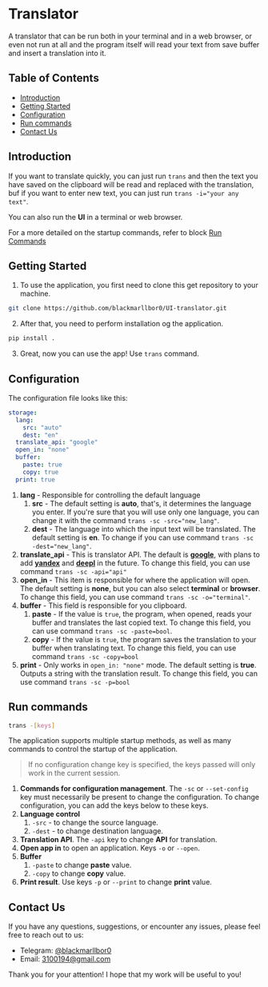 # Translator

A translator that can be run both in your terminal and in a web browser, or even not run at all and the program itself will read your text from save buffer and insert a translation into it.

## Table of Contents

- [Introduction](#introduction)
- [Getting Started](#getting-started)
- [Configuration](#configuration)
- [Run commands](#run-commands)
- [Contact Us](#contact-us)

## Introduction

If you want to translate quickly, you can just run `trans` and then the text you have saved on the clipboard will be read and replaced with the translation, buf if you want to enter new text, you can just run `trans -i="your any text"`.

You can also run the **UI** in a terminal or web browser.

For a more detailed on the startup commands, refer to block [Run Commands](#Run)

## Getting Started

1. To use the application, you first need to clone this get repository to your machine.

```bash
git clone https://github.com/blackmarllbor0/UI-translator.git
```

2. After that, you need to perform installation og the application.

```bash
pip install .
```

3. Great, now you can use the app! Use `trans` command.

## Configuration

The configuration file looks like this:

```yaml
storage:
  lang:
    src: "auto"
    dest: "en"
  translate_api: "google"
  open_in: "none"
  buffer:
    paste: true
    copy: true
  print: true
```

1. **lang** - Responsible for controlling the default language
   1. **src** - The default setting is **auto**, that's, it determines the language you enter. If you're sure that you will use only one language, you can change it with the command `trans -sc -src="new_lang"`.
   2. **dest** - The language into which the input text will be translated. The default setting is **en**. To change if you can use command `trans -sc -dest="new_lang"`.
2. **translate_api** - This is translator API. The default is [**google**](https://translate.google.com/), with plans to add [**yandex**](https://translate.yandex.ru/) and [**deepl**](https://www.deepl.com/translator) in the future. To change this field, you can use command `trans -sc -api="api"`
3. **open_in** - This item is responsible for where the application will open. The default setting is **none**, but you can also select **terminal** or **browser**. To change this field, you can use command `trans -sc -o="terminal"`.
4. **buffer** - This field is responsible for you clipboard.
   1. **paste** - If the value is `true`, the program, when opened, reads your buffer and translates the last copied text. To change this field, you can use command `trans -sc -paste=bool`.
   2. **copy** - If the value is `true`, the program saves the translation to your buffer when translating text. To change this field, you can use command `trans -sc -copy=bool`
5. **print** - Only works in `open_in: "none"` mode. The default setting is **true**. Outputs a string with the translation result. To change this field, you can use command `trans -sc -p=bool`

## Run commands

```bash
trans -[keys]
```

The application supports multiple startup methods, as well as many commands to control the startup of the application.

> If no configuration change key is specified, the keys passed will only work in the current session.

1. **Commands for configuration management**. The `-sc` or `--set-config` key must necessarily be present to change the configuration. To change configuration, you can add the keys below to these keys.
2. **Language control**
   1. `-src` - to change the source language.
   2. `-dest` - to change destination language.
3. **Translation API**. The `-api` key to change **API** for translation.
4. **Open app in** to open an application. Keys `-o` or `--open`.
5. **Buffer**
   1. `-paste` to change **paste** value.
   2. `-copy` to change **copy** value.
6. **Print result**. Use keys `-p` or `--print` to change **print** value.

## Contact Us

If you have any questions, suggestions, or encounter any issues, please feel free to reach out to us:

- Telegram: [@blackmarllbor0](https://t.me/blackmarllbor0)
- Email: 3100194@gmail.com

Thank you for your attention! I hope that my work will be useful to you!
